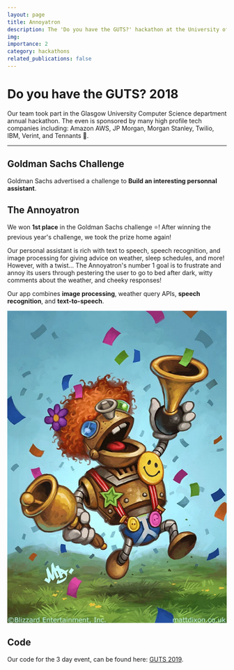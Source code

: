 ```yaml
---
layout: page
title: Annoyatron
description: The 'Do you have the GUTS?' hackathon at the University of Glasgow in 2018.
img:
importance: 2
category: hackathons
related_publications: false
---
```


# Do you have the GUTS? 2018

Our team took part in the Glasgow University Computer Science department annual hackathon. The even is sponsored by many high profile tech companies including: Amazon AWS, JP Morgan, Morgan Stanley, Twilio, IBM, Verint, and Tennants :beer:.

----

## Goldman Sachs Challenge
Goldman Sachs advertised a challenge to **Build an interesting personnal assistant**.

## The Annoyatron
We won **1st place** in the Goldman Sachs challenge :star:! After winning the previous year's challenge, we took the prize home again!

Our personal assistant is rich with text to speech, speech recognition, and image processing for giving advice on weather, sleep schedules, and more! However, with a twist... The Annoyatron's number 1 goal is to frustrate and annoy its users through pestering the user to go to bed after dark, witty comments about the weather, and cheeky responses!

Our app combines **image processing**, weather query APIs, **speech recognition**, and **text-to-speech**.

![Annoyatron](assets/img/guts2018/annoyatron.png)

## Code
Our code for the 3 day event, can be found here: [GUTS 2019](https://github.com/leoreppas/GUTS2018).
